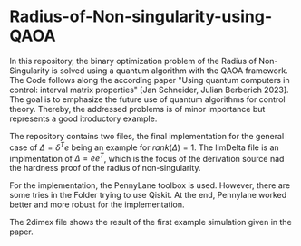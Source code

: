 # Radius-of-Non-singularity-using-QAOA

In this repository, the binary optimization problem of the Radius of Non-Singularity is solved using a quantum algorithm with the QAOA framework.
The Code follows along the according paper "Using quantum computers in control: interval matrix properties" [Jan Schneider, Julian Berberich 2023].
The goal is to emphasize the future use of quantum algorithms for control theory. Thereby, the addressed problems is of minor importance but represents a good itroductory example.

The repository contains two files, the final implementation for the general case of $\Delta=\delta^Te$ being an example for $rank(\Delta)=1$. The limDelta file is an implmentation of $\Delta=ee^T$, which is the focus of the derivation source nad the hardness proof of the radius of non-singularity.

For the implementation, the PennyLane toolbox is used. However, there are some tries in the Folder trying to use Qiskit. At the end, Pennylane worked better and more robust for the implementation.  

The 2dimex file shows the result of the first example simulation given in the paper. 
